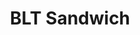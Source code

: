 ---
title: "BLT Sandwich"
price: "$10.00"
category: "Sandwiches"
img: "src/images/menu/BLT.jpg"
desc: "Bacon, lettuce, and tomato on white bread"
---